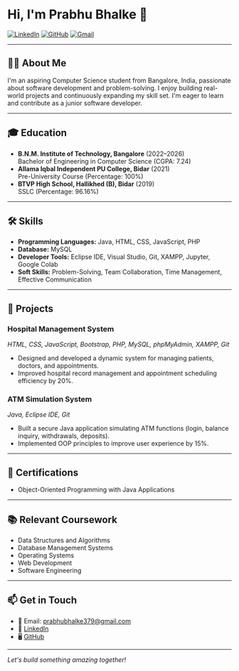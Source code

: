# Hi, I'm Prabhu Bhalke 👋

[![LinkedIn](https://img.shields.io/badge/LinkedIn-blue?logo=linkedin&style=flat&link=https://linkedin.com/in/prabhu-bhalke)](https://www.linkedin.com/in/prabhu-bhalke-1a258625a/)
[![GitHub](https://img.shields.io/badge/GitHub-black?logo=github&style=flat&link=https://github.com/Prabhubhalke)](https://github.com/Prabhubhalke)
[![Gmail](https://img.shields.io/badge/Email-red?logo=gmail&style=flat&link=mailto:prabhubhalke379@gmail.com)](mailto:prabhubhalke379@gmail.com)

---

## 👨‍💻 About Me

I'm an aspiring Computer Science student from Bangalore, India, passionate about software development and problem-solving. I enjoy building real-world projects and continuously expanding my skill set. I'm eager to learn and contribute as a junior software developer.

---

## 🎓 Education

- **B.N.M. Institute of Technology, Bangalore** (2022–2026)  
  Bachelor of Engineering in Computer Science (CGPA: 7.24)
- **Allama Iqbal Independent PU College, Bidar** (2021)  
  Pre-University Course (Percentage: 100%)
- **BTVP High School, Hallikhed (B), Bidar** (2019)  
  SSLC (Percentage: 96.16%)

---

## 🛠️ Skills

- **Programming Languages:** Java, HTML, CSS, JavaScript, PHP
- **Database:** MySQL
- **Developer Tools:** Eclipse IDE, Visual Studio, Git, XAMPP, Jupyter, Google Colab
- **Soft Skills:** Problem-Solving, Team Collaboration, Time Management, Effective Communication

---

## 🚀 Projects

### Hospital Management System  
*HTML, CSS, JavaScript, Bootstrap, PHP, MySQL, phpMyAdmin, XAMPP, Git*  
- Designed and developed a dynamic system for managing patients, doctors, and appointments.
- Improved hospital record management and appointment scheduling efficiency by 20%.

### ATM Simulation System  
*Java, Eclipse IDE, Git*  
- Built a secure Java application simulating ATM functions (login, balance inquiry, withdrawals, deposits).
- Implemented OOP principles to improve user experience by 15%.

---

## 📜 Certifications

- Object-Oriented Programming with Java Applications

---

## 📚 Relevant Coursework

- Data Structures and Algorithms
- Database Management Systems
- Operating Systems
- Web Development
- Software Engineering

---

## 📫 Get in Touch

- 📧 Email: [prabhubhalke379@gmail.com](mailto:prabhubhalke379@gmail.com)
- 💼 [LinkedIn](https://www.linkedin.com/in/prabhu-bhalke-1a258625a/)
- 🖥️ [GitHub](https://github.com/Prabhubhalke)

---

*Let's build something amazing together!*
